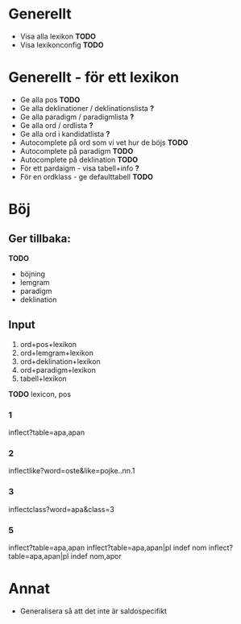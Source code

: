 # Generellt
- Visa alla lexikon **TODO**
- Visa lexikonconfig **TODO**

# Generellt - för ett lexikon
- Ge alla pos **TODO**
- Ge alla deklinationer / deklinationslista **?**
- Ge alla paradigm / paradigmlista **?**
- Ge alla ord / ordlista **?**
- Ge alla ord i kandidatlista **?**
- Autocomplete på ord som vi vet hur de böjs **TODO**
- Autocomplete på paradigm **TODO**
- Autocomplete på deklination **TODO**
- För ett pardaigm - visa tabell+info **?**
- För en ordklass - ge defaulttabell **TODO**


# Böj
## Ger tillbaka:
**TODO**

- böjning
- lemgram
- paradigm
- deklination


## Input
1. ord+pos+lexikon
2. ord+lemgram+lexikon
3. ord+deklination+lexikon
4. ord+paradigm+lexikon
5. tabell+lexikon

**TODO** lexicon, pos

### 1
inflect?table=apa,apan

### 2
inflectlike?word=oste&like=pojke..nn.1

### 3
 inflectclass?word=apa&class=3

### 5
inflect?table=apa,apan
inflect?table=apa,apan|pl indef nom
inflect?table=apa,apan|pl indef nom,apor


# Annat
 - Generalisera så att det inte är saldospecifikt





